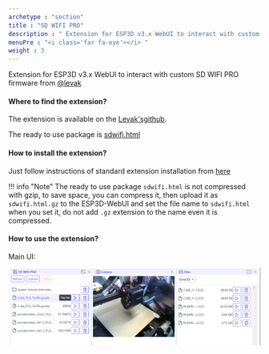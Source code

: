 ```yaml
---
archetype : "section"
title : "SD WIFI PRO"
description : " Extension for ESP3D v3.x WebUI to interact with custom SD WIFI PRO firmware"
menuPre : "<i class='far fa-eye'></i> "
weight : 3
---
```

Extension for ESP3D v3.x WebUI to interact with custom SD WIFI PRO firmware from [@levak](https://github.com/Levak)

#### Where to find the extension?

The extension is available on the [Levak'sgithub](https://github.com/Levak/esp3d-sdwifipro-extension).

The ready to use package is [sdwifi.html](https://raw.githubusercontent.com/Levak/esp3d-sdwifipro-extension/refs/heads/main/sdwifi.html)

#### How to install the extension?

Just follow instructions of standard extension installation from [here](../../../documentation/extensions/#install-an-extension-in-web-ui)

!!! info "Note"
    The ready to use package `sdwifi.html` is not compressed with gzip, to save space, you can compress it, then upload it as `sdwifi.html.gz` to the ESP3D-WebUI and set the file name to `sdwifi.html` when you set it, do not add `.gz` extension to the name even it is compressed.

#### How to use the extension?

Main UI:

![image](screenshot.png?width=400px)


